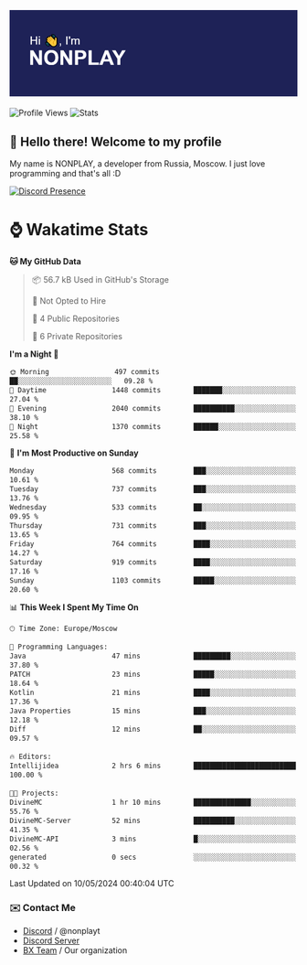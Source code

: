 ![Discord Presence](./header.png)
<br></br>
![Profile Views](https://komarev.com/ghpvc/?username=NONPLAYT&color=blue&style=for-the-badge)
![Stats](https://img.shields.io/badge/0%25-OPTIMIZED-orange?style=for-the-badge)


## :wave: Hello there! Welcome to my profile

My name is NONPLAY, a developer from Russia, Moscow. I just love programming and that's all :D

[![Discord Presence](https://lanyard.cnrad.dev/api/597087584090587177?showDisplayName=true)](https://discord.com/users/597087584090587177) 

# ⌚ Wakatime Stats

<!--START_SECTION:waka-->
**🐱 My GitHub Data** 

> 📦 56.7 kB Used in GitHub's Storage 
 > 
> 🚫 Not Opted to Hire
 > 
> 📜 4 Public Repositories 
 > 
> 🔑 6 Private Repositories 
 > 
**I'm a Night 🦉** 

```text
🌞 Morning                497 commits         ██░░░░░░░░░░░░░░░░░░░░░░░   09.28 % 
🌆 Daytime                1448 commits        ███████░░░░░░░░░░░░░░░░░░   27.04 % 
🌃 Evening                2040 commits        ██████████░░░░░░░░░░░░░░░   38.10 % 
🌙 Night                  1370 commits        ██████░░░░░░░░░░░░░░░░░░░   25.58 % 
```
📅 **I'm Most Productive on Sunday** 

```text
Monday                   568 commits         ███░░░░░░░░░░░░░░░░░░░░░░   10.61 % 
Tuesday                  737 commits         ███░░░░░░░░░░░░░░░░░░░░░░   13.76 % 
Wednesday                533 commits         ██░░░░░░░░░░░░░░░░░░░░░░░   09.95 % 
Thursday                 731 commits         ███░░░░░░░░░░░░░░░░░░░░░░   13.65 % 
Friday                   764 commits         ████░░░░░░░░░░░░░░░░░░░░░   14.27 % 
Saturday                 919 commits         ████░░░░░░░░░░░░░░░░░░░░░   17.16 % 
Sunday                   1103 commits        █████░░░░░░░░░░░░░░░░░░░░   20.60 % 
```


📊 **This Week I Spent My Time On** 

```text
🕑︎ Time Zone: Europe/Moscow

💬 Programming Languages: 
Java                     47 mins             █████████░░░░░░░░░░░░░░░░   37.80 % 
PATCH                    23 mins             █████░░░░░░░░░░░░░░░░░░░░   18.64 % 
Kotlin                   21 mins             ████░░░░░░░░░░░░░░░░░░░░░   17.36 % 
Java Properties          15 mins             ███░░░░░░░░░░░░░░░░░░░░░░   12.18 % 
Diff                     12 mins             ██░░░░░░░░░░░░░░░░░░░░░░░   09.57 % 

🔥 Editors: 
Intellijidea             2 hrs 6 mins        █████████████████████████   100.00 % 

🐱‍💻 Projects: 
DivineMC                 1 hr 10 mins        ██████████████░░░░░░░░░░░   55.76 % 
DivineMC-Server          52 mins             ██████████░░░░░░░░░░░░░░░   41.35 % 
DivineMC-API             3 mins              █░░░░░░░░░░░░░░░░░░░░░░░░   02.56 % 
generated                0 secs              ░░░░░░░░░░░░░░░░░░░░░░░░░   00.32 % 
```


 Last Updated on 10/05/2024 00:40:04 UTC
<!--END_SECTION:waka-->

### ✉️ Contact Me

- [Discord](https://discord.com/users/597087584090587177) / @nonplayt
- [Discord Server](https://discord.gg/p7cxhw7E2M)
- [BX Team](https://github.com/BX-Team) / Our organization
